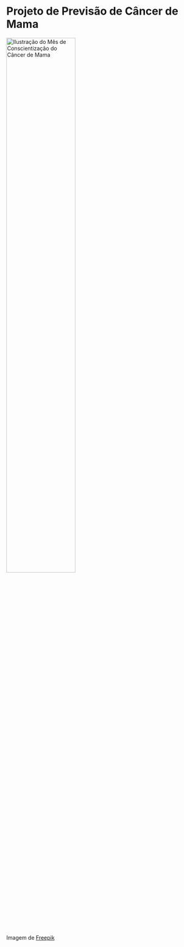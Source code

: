 # Projeto de Previsão de Câncer de Mama

<img src="https://img.freepik.com/vetores-gratis/ilustracao-do-mes-de-conscientizacao-do-cancer-de-mama-plana_23-2149680731.jpg" alt="Ilustração do Mês de Conscientização do Câncer de Mama" width="60%">

Imagem de <a href="https://br.freepik.com/vetores-gratis/ilustracao-do-mes-de-conscientizacao-do-cancer-de-mama-plana_31693124.htm#from_view=detail_collection">Freepik</a>
